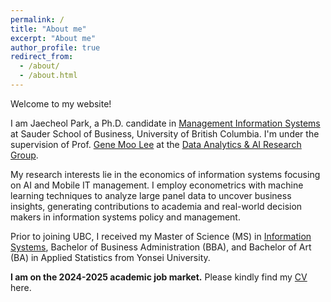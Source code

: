 ```yaml
---
permalink: /
title: "About me"
excerpt: "About me"
author_profile: true
redirect_from: 
  - /about/
  - /about.html
---
```


Welcome to my website! 

I am Jaecheol Park, a Ph.D. candidate in [Management Information Systems](https://www.sauder.ubc.ca/programs/phd/phd-business-administration/specializations/management-information-systems) at Sauder School of Business, University of British Columbia. I'm under the supervision of Prof. [Gene Moo Lee](https://blogs.ubc.ca/genemoolee/) at the [Data Analytics & AI Research Group](https://blogs.ubc.ca/analyticsailab/). 

My research interests lie in the economics of information systems focusing on AI and Mobile IT management. I employ econometrics with machine learning techniques to analyze large panel data to uncover business insights, generating contributions to academia and real-world decision makers in information systems policy and management.

Prior to joining UBC, I received my Master of Science (MS) in [Information Systems](https://sites.google.com/site/isatyonsei/%EB%A9%94%EC%9D%B8%ED%99%94%EB%A9%B4), Bachelor of Business Administration (BBA), and Bachelor of Art (BA) in Applied Statistics from Yonsei University.

**I am on the 2024-2025 academic job market.** Please kindly find my [CV]("../files/Jaecheol_Park_CV_240707_website.pdf") here.
